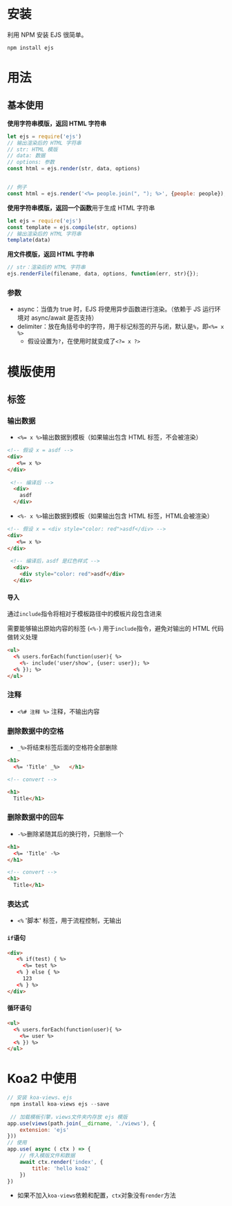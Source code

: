 # 安装
利用 NPM 安装 EJS 很简单。
```bash
npm install ejs
```
# 用法
## 基本使用

**使用字符串模版，返回 HTML 字符串**
```javascript
let ejs = require('ejs')
// 输出渲染后的 HTML 字符串
// str: HTML 模版
// data: 数据
// options: 参数
const html = ejs.render(str, data, options)


// 例子
const html = ejs.render('<%= people.join(", "); %>', {people: people});
```
**使用字符串模版，返回一个函数**用于生成 HTML 字符串
```javascript
let ejs = require('ejs')
const template = ejs.compile(str, options)
// 输出渲染后的 HTML 字符串
template(data)
```
**用文件模版，返回 HTML 字符串**
```javascript
// str：渲染后的 HTML 字符串
ejs.renderFile(filename, data, options, function(err, str){});
```
### 参数

- async：当值为 true 时，EJS 将使用异步函数进行渲染。（依赖于 JS 运行环境对 async/await 是否支持）
- delimiter：放在角括号中的字符，用于标记标签的开与闭，默认是`%`，即`<%= x %>`
   - 假设设置为`?`，在使用时就变成了`<?= x ?>`
# 模版使用
## 标签
### 输出数据

- `<%= x %>`输出数据到模板（如果输出包含 HTML 标签，不会被渲染）
```html
<!-- 假设 x = asdf -->
<div>
   <%= x %>
</div>
  
 <!-- 编译后 -->
  <div>
    asdf
  </div>
```

- `<%- x %>`输出数据到模板（如果输出包含 HTML 标签，HTML会被渲染）
```html
<!-- 假设 x = <div style="color: red">asdf</div> -->
<div>
   <%= x %>
</div>
  
 <!-- 编译后，asdf 是红色样式 -->
  <div>
    <div style="color: red">asdf</div>
  </div>
```
#### 导入
通过`include`指令将相对于模板路径中的模板片段包含进来

需要能够输出原始内容的标签 (`<%-`) 用于`include`指令，避免对输出的 HTML 代码做转义处理
```html
<ul>
  <% users.forEach(function(user){ %>
    <%- include('user/show', {user: user}); %>
  <% }); %>
</ul>
```
### 注释

- `<%# 注释 %>` 注释，不输出内容
### 删除数据中的空格

- `_%>`将结束标签后面的空格符全部删除
```html
<h1>
  <%= 'Title' _%>   </h1>

<!-- convert -->

<h1>
  Title</h1>
```
### 删除数据中的回车

- `-%>`删除紧随其后的换行符，只删除一个
```html
<h1>
  <%= 'Title' -%>
</h1>

<!-- convert -->
<h1>
  Title</h1>
```
### 表达式

- `<%` '脚本' 标签，用于流程控制，无输出
#### `if`语句
```html
<div>
   <% if(test) { %>
     <%= test %>
   <% } else { %>
     123
   <% } %>
</div>
```
#### 循环语句
```html
<ul>
  <% users.forEach(function(user){ %>
    <%= user %>
  <% }) %>
</ul>
```
# Koa2 中使用
```javascript
// 安装 koa-views、ejs
 npm install koa-views ejs --save
 
 // 加载模板引擎，views文件夹内存放 ejs 模版
app.use(views(path.join(__dirname, './views'), {
    extension: 'ejs'
}))
// 使用
app.use( async ( ctx ) => {
    // 传入模版文件和数据
    await ctx.render('index', {
        title: 'hello koa2'
    })
})
```

- 如果不加入`koa-views`依赖和配置，`ctx`对象没有`render`方法

